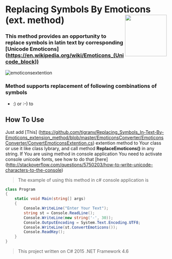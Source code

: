 # Replacing Symbols By Emoticons (ext. method) <img src="https://cloud.githubusercontent.com/assets/24522089/21962098/41a510c8-db36-11e6-95ef-eb392a0a1919.png" align="right" width="130px" height="130px" /> 
### This method provides an opportunity to replace symbols in latin text by corresponding [Unicode Emoticons] (https://en.wikipedia.org/wiki/Emoticons_(Unicode_block))
![emoticonsextention](https://cloud.githubusercontent.com/assets/24522089/22002273/06224dca-dc64-11e6-85f2-62f157775b25.gif)

### Method supports replacement of following combinations of symbols 

* :) or :-) to  

## How To Use
Just add [This] (https://github.com/tigranv/Replacing_Symbols_In-Text-By-Emoticons_extension_method/blob/master/EmoticonsConverter/EmoticonsConverter/ConvertEmoticonsExtention.cs) extention method to Your class or use it like class lybrary, and call method **ReplaceEmoticons()**  in any string.
If You are using method in console application You need to activate console unicode fonts, see how to do that [here] (http://stackoverflow.com/questions/5750203/how-to-write-unicode-characters-to-the-console)   

> The example of using this method in c# console application is
```c#
class Program
{
    static void Main(string[] args)
    {
        Console.WriteLine("Enter Your Text");
        string st = Console.ReadLine();
        Console.WriteLine(new string('-', 30));
        Console.OutputEncoding = System.Text.Encoding.UTF8;
        Console.WriteLine(st.ConvertEmoticons());
        Console.ReadKey();
    }
}
```
> This project written on C# 2015 .NET Framework 4.6



